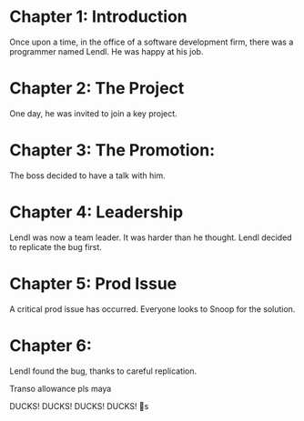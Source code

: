 # Chapter 1: Introduction

Once upon a time, in the office of a software development firm,
there was a programmer named Lendl.
He was happy at his job.

# Chapter 2: The Project

One day, he was invited to join a key project.

# Chapter 3: The Promotion:

The boss decided to have a talk with him.

# Chapter 4: Leadership

Lendl was now a team leader. It was harder than he thought. Lendl
decided to replicate the bug first.

# Chapter 5: Prod Issue

A critical prod issue has occurred. Everyone looks to Snoop for the solution.

# Chapter 6:

Lendl found the bug, thanks to careful replication.

Transo allowance pls maya

DUCKS! DUCKS! DUCKS! DUCKS! 🐥s
